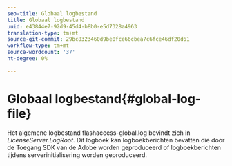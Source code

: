 ```yaml
---
seo-title: Globaal logbestand
title: Globaal logbestand
uuid: e43844e7-92d9-45d4-b8b0-e5d7328a4963
translation-type: tm+mt
source-git-commit: 29bc8323460d9be0fce66cbea7c6fce46df20d61
workflow-type: tm+mt
source-wordcount: '37'
ht-degree: 0%

---
```



# Globaal logbestand{#global-log-file}

Het algemene logbestand flashaccess-global.log bevindt zich in *LicenseServer.LogRoot*. Dit logboek kan logboekberichten bevatten die door de Toegang SDK van de Adobe worden geproduceerd of logboekberichten tijdens serverinitialisering worden geproduceerd.
